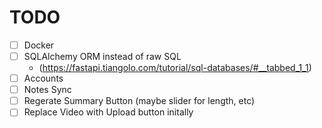 # TODO

- [ ] Docker
- [ ] SQLAlchemy ORM instead of raw SQL
    - (<https://fastapi.tiangolo.com/tutorial/sql-databases/#__tabbed_1_1>)
- [ ] Accounts
- [ ] Notes Sync
- [ ] Regerate Summary Button (maybe slider for length, etc)
- [ ] Replace Video with Upload button initally
